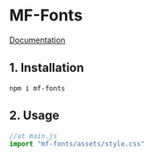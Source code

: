 # MF-Fonts

[Documentation](https://fengtianxi001.github.io/MF-Icon/)



## 1. Installation
```shell
npm i mf-fonts
```


## 2. Usage
```javascript
//at main.js
import "mf-fonts/assets/style.css"

```



